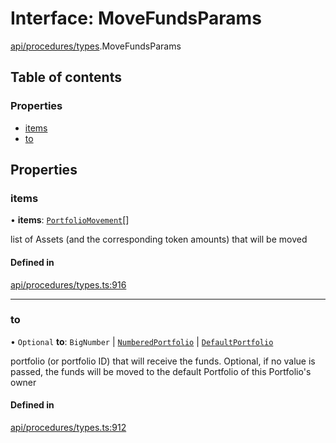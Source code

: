 # Interface: MoveFundsParams

[api/procedures/types](../wiki/api.procedures.types).MoveFundsParams

## Table of contents

### Properties

- [items](../wiki/api.procedures.types.MoveFundsParams#items)
- [to](../wiki/api.procedures.types.MoveFundsParams#to)

## Properties

### items

• **items**: [`PortfolioMovement`](../wiki/types.PortfolioMovement)[]

list of Assets (and the corresponding token amounts) that will be moved

#### Defined in

[api/procedures/types.ts:916](https://github.com/PolymeshAssociation/polymesh-sdk/blob/339b7503/src/api/procedures/types.ts#L916)

___

### to

• `Optional` **to**: `BigNumber` \| [`NumberedPortfolio`](../wiki/api.entities.NumberedPortfolio.NumberedPortfolio) \| [`DefaultPortfolio`](../wiki/api.entities.DefaultPortfolio.DefaultPortfolio)

portfolio (or portfolio ID) that will receive the funds. Optional, if no value is passed, the funds will be moved to the default Portfolio of this Portfolio's owner

#### Defined in

[api/procedures/types.ts:912](https://github.com/PolymeshAssociation/polymesh-sdk/blob/339b7503/src/api/procedures/types.ts#L912)
